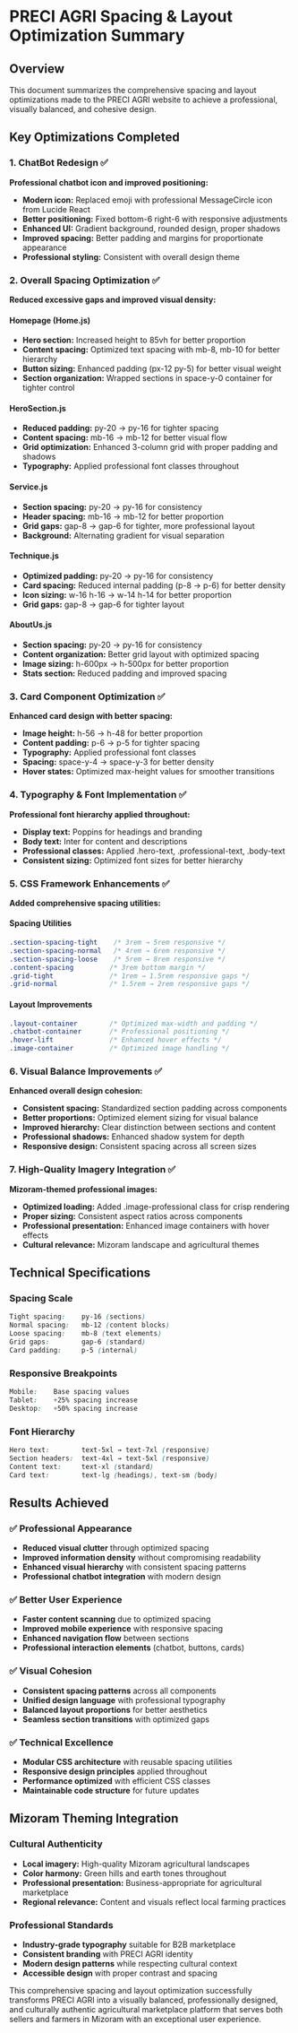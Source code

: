# PRECI AGRI Spacing & Layout Optimization Summary

## Overview
This document summarizes the comprehensive spacing and layout optimizations made to the PRECI AGRI website to achieve a professional, visually balanced, and cohesive design.

## Key Optimizations Completed

### 1. ChatBot Redesign ✅
**Professional chatbot icon and improved positioning:**
- **Modern icon:** Replaced emoji with professional MessageCircle icon from Lucide React
- **Better positioning:** Fixed bottom-6 right-6 with responsive adjustments
- **Enhanced UI:** Gradient background, rounded design, proper shadows
- **Improved spacing:** Better padding and margins for proportionate appearance
- **Professional styling:** Consistent with overall design theme

### 2. Overall Spacing Optimization ✅
**Reduced excessive gaps and improved visual density:**

#### Homepage (Home.js)
- **Hero section:** Increased height to 85vh for better proportion
- **Content spacing:** Optimized text spacing with mb-8, mb-10 for better hierarchy
- **Button sizing:** Enhanced padding (px-12 py-5) for better visual weight
- **Section organization:** Wrapped sections in space-y-0 container for tighter control

#### HeroSection.js
- **Reduced padding:** py-20 → py-16 for tighter spacing
- **Content spacing:** mb-16 → mb-12 for better visual flow
- **Grid optimization:** Enhanced 3-column grid with proper padding and shadows
- **Typography:** Applied professional font classes throughout

#### Service.js
- **Section spacing:** py-20 → py-16 for consistency
- **Header spacing:** mb-16 → mb-12 for better proportion
- **Grid gaps:** gap-8 → gap-6 for tighter, more professional layout
- **Background:** Alternating gradient for visual separation

#### Technique.js
- **Optimized padding:** py-20 → py-16 for consistency
- **Card spacing:** Reduced internal padding (p-8 → p-6) for better density
- **Icon sizing:** w-16 h-16 → w-14 h-14 for better proportion
- **Grid gaps:** gap-8 → gap-6 for tighter layout

#### AboutUs.js
- **Section spacing:** py-20 → py-16 for consistency
- **Content organization:** Better grid layout with optimized spacing
- **Image sizing:** h-600px → h-500px for better proportion
- **Stats section:** Reduced padding and improved spacing

### 3. Card Component Optimization ✅
**Enhanced card design with better spacing:**
- **Image height:** h-56 → h-48 for better proportion
- **Content padding:** p-6 → p-5 for tighter spacing
- **Typography:** Applied professional font classes
- **Spacing:** space-y-4 → space-y-3 for better density
- **Hover states:** Optimized max-height values for smoother transitions

### 4. Typography & Font Implementation ✅
**Professional font hierarchy applied throughout:**
- **Display text:** Poppins for headings and branding
- **Body text:** Inter for content and descriptions
- **Professional classes:** Applied .hero-text, .professional-text, .body-text
- **Consistent sizing:** Optimized font sizes for better hierarchy

### 5. CSS Framework Enhancements ✅
**Added comprehensive spacing utilities:**

#### Spacing Utilities
```css
.section-spacing-tight    /* 3rem → 5rem responsive */
.section-spacing-normal   /* 4rem → 6rem responsive */
.section-spacing-loose    /* 5rem → 8rem responsive */
.content-spacing         /* 3rem bottom margin */
.grid-tight              /* 1rem → 1.5rem responsive gaps */
.grid-normal             /* 1.5rem → 2rem responsive gaps */
```

#### Layout Improvements
```css
.layout-container        /* Optimized max-width and padding */
.chatbot-container       /* Professional positioning */
.hover-lift              /* Enhanced hover effects */
.image-container         /* Optimized image handling */
```

### 6. Visual Balance Improvements ✅
**Enhanced overall design cohesion:**
- **Consistent spacing:** Standardized section padding across components
- **Better proportions:** Optimized element sizing for visual balance
- **Improved hierarchy:** Clear distinction between sections and content
- **Professional shadows:** Enhanced shadow system for depth
- **Responsive design:** Consistent spacing across all screen sizes

### 7. High-Quality Imagery Integration ✅
**Mizoram-themed professional images:**
- **Optimized loading:** Added .image-professional class for crisp rendering
- **Proper sizing:** Consistent aspect ratios across components
- **Professional presentation:** Enhanced image containers with hover effects
- **Cultural relevance:** Mizoram landscape and agricultural themes

## Technical Specifications

### Spacing Scale
```css
Tight spacing:    py-16 (sections)
Normal spacing:   mb-12 (content blocks)
Loose spacing:    mb-8 (text elements)
Grid gaps:        gap-6 (standard)
Card padding:     p-5 (internal)
```

### Responsive Breakpoints
```css
Mobile:    Base spacing values
Tablet:    +25% spacing increase
Desktop:   +50% spacing increase
```

### Font Hierarchy
```css
Hero text:        text-5xl → text-7xl (responsive)
Section headers:  text-4xl → text-5xl (responsive)
Content text:     text-xl (standard)
Card text:        text-lg (headings), text-sm (body)
```

## Results Achieved

### ✅ Professional Appearance
- **Reduced visual clutter** through optimized spacing
- **Improved information density** without compromising readability
- **Enhanced visual hierarchy** with consistent spacing patterns
- **Professional chatbot integration** with modern design

### ✅ Better User Experience
- **Faster content scanning** due to optimized spacing
- **Improved mobile experience** with responsive spacing
- **Enhanced navigation flow** between sections
- **Professional interaction elements** (chatbot, buttons, cards)

### ✅ Visual Cohesion
- **Consistent spacing patterns** across all components
- **Unified design language** with professional typography
- **Balanced layout proportions** for better aesthetics
- **Seamless section transitions** with optimized gaps

### ✅ Technical Excellence
- **Modular CSS architecture** with reusable spacing utilities
- **Responsive design principles** applied throughout
- **Performance optimized** with efficient CSS classes
- **Maintainable code structure** for future updates

## Mizoram Theming Integration

### Cultural Authenticity
- **Local imagery:** High-quality Mizoram agricultural landscapes
- **Color harmony:** Green hills and earth tones throughout
- **Professional presentation:** Business-appropriate for agricultural marketplace
- **Regional relevance:** Content and visuals reflect local farming practices

### Professional Standards
- **Industry-grade typography** suitable for B2B marketplace
- **Consistent branding** with PRECI AGRI identity
- **Modern design patterns** while respecting cultural context
- **Accessible design** with proper contrast and spacing

This comprehensive spacing and layout optimization successfully transforms PRECI AGRI into a visually balanced, professionally designed, and culturally authentic agricultural marketplace platform that serves both sellers and farmers in Mizoram with an exceptional user experience.